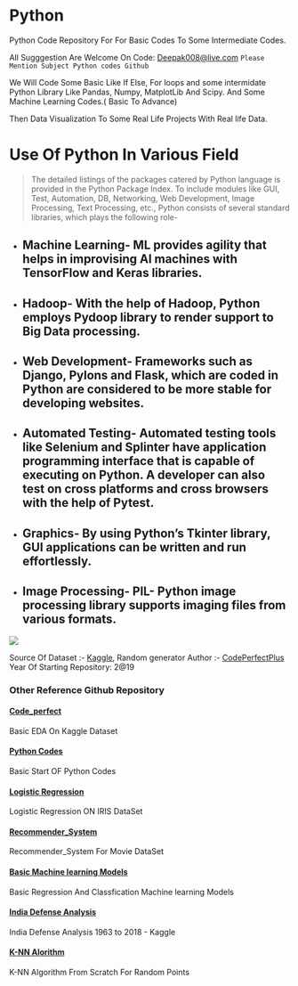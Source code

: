 # Python
Python Code Repository For For Basic Codes To Some Intermediate Codes.

All Sugggestion Are Welcome On Code: Deepak008@live.com
`Please Mention Subject Python codes Github`

We Will Code Some Basic Like If Else, For loops
and some intermidate Python Library Like Pandas, Numpy, MatplotLib And Scipy.
And Some Machine Learning Codes.( Basic To Advance)

Then Data Visualization To Some Real Life Projects With Real life Data.
# Use Of Python In Various Field
> The detailed listings of the packages catered by Python language is provided in the Python Package Index. To include modules like GUI, Test, Automation, DB, Networking, Web Development, Image Processing, Text Processing, etc., Python consists of several standard libraries, which plays the following role-   

* ## Machine Learning- ML provides agility that helps in improvising AI machines with TensorFlow and Keras libraries.   
* ## Hadoop- With the help of Hadoop, Python employs Pydoop library to render support to Big Data processing.   
* ## Web Development- Frameworks such as Django, Pylons and Flask, which are coded in Python are considered to be more stable for developing websites.  
* ## Automated Testing- Automated testing tools like Selenium and Splinter have application programming interface that is capable of executing on Python. A developer can also test on cross platforms and cross browsers with the help of Pytest.  
* ## Graphics- By using Python’s Tkinter library, GUI applications can be written and run effortlessly.   
* ## Image Processing- PIL- Python image processing library supports imaging files from various formats.

![](https://www.ssdntech.com/blog/wp-content/uploads/2019/11/python-features.png)

Source Of Dataset :- [Kaggle](www.kaggle.com),  Random generator
Author :- [CodePerfectPlus](www.github.com/codeperfectplus)
Year Of Starting Repository: 2@19

### Other Reference Github Repository

#### [Code_perfect](https://codeperfectplus.github.io/codes_perfect/)
Basic EDA On Kaggle Dataset
#### [Python Codes](https://codeperfectplus.github.io/python-codes/)
Basic Start OF Python Codes
#### [Logistic Regression](https://codeperfectplus.github.io/Logistic-Regression-From-Scratch-on-IRIS-Dataset/)
Logistic Regression ON IRIS DataSet
#### [Recommender_System](https://codeperfectplus.github.io/Recommender-Systems-Test/)
Recommender_System For Movie DataSet
#### [Basic Machine learning Models](https://codeperfectplus.github.io/Basic-Machine-Learning-Models/)
Basic Regression And Classfication Machine learning Models
#### [India Defense Analysis](https://codeperfectplus.github.io/Military-Expend-1963-to-2018-India-compare-to-world/)
India Defense Analysis 1963 to 2018 - Kaggle
#### [K-NN Alorithm](https://codeperfectplus.github.io/K-NN-Algorithm-From-Scratch/)
K-NN Algorithm From Scratch For Random Points

